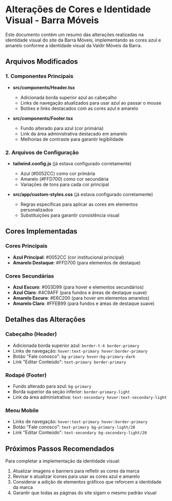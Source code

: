 # Alterações de Cores e Identidade Visual - Barra Móveis

Este documento contém um resumo das alterações realizadas na identidade visual do site da Barra Móveis, implementando as cores azul e amarelo conforme a identidade visual da Valdir Móveis da Barra.

## Arquivos Modificados

### 1. Componentes Principais

- **src/components/Header.tsx**
  - Adicionada borda superior azul ao cabeçalho
  - Links de navegação atualizados para usar azul ao passar o mouse
  - Botões e links destacados com as cores azul e amarelo

- **src/components/Footer.tsx**
  - Fundo alterado para azul (cor primária)
  - Link da área administrativa destacado em amarelo
  - Melhorias de contraste para garantir legibilidade

### 2. Arquivos de Configuração

- **tailwind.config.js** (já estava configurado corretamente)
  - Azul (#0052CC) como cor primária
  - Amarelo (#FFD700) como cor secundária
  - Variações de tons para cada cor principal

- **src/app/custom-styles.css** (já estava configurado corretamente)
  - Regras específicas para aplicar as cores em elementos personalizados
  - Substituições para garantir consistência visual

## Cores Implementadas

### Cores Principais
- **Azul Principal**: #0052CC (cor institucional principal)
- **Amarelo Destaque**: #FFD700 (para elementos de destaque)

### Cores Secundárias
- **Azul Escuro**: #003D99 (para hover e elementos secundários)
- **Azul Claro**: #4C9AFF (para fundos e áreas de destaque suave)
- **Amarelo Escuro**: #E6C200 (para hover em elementos amarelos)
- **Amarelo Claro**: #FFEB99 (para fundos e áreas de destaque suave)

## Detalhes das Alterações

### Cabeçalho (Header)
- Adicionada borda superior azul: `border-t-4 border-primary`
- Links de navegação: `hover:text-primary hover:border-primary`
- Botão "Fale conosco": `bg-primary hover:bg-primary-dark`
- Link "Editar Conteúdo": `text-primary border-primary`

### Rodapé (Footer)
- Fundo alterado para azul: `bg-primary`
- Borda superior da seção inferior: `border-primary-light`
- Link da área administrativa: `text-secondary hover:text-secondary-light`

### Menu Mobile
- Links de navegação: `hover:text-primary hover:border-primary`
- Botão "Fale conosco": `text-primary bg-primary-light/20`
- Link "Editar Conteúdo": `text-secondary bg-secondary-light/20`

## Próximos Passos Recomendados

Para completar a implementação da identidade visual:

1. Atualizar imagens e banners para refletir as cores da marca
2. Revisar e atualizar ícones para usar as cores azul e amarelo
3. Considerar a adição de elementos gráficos que reforcem a identidade da marca
4. Garantir que todas as páginas do site sigam o mesmo padrão visual
